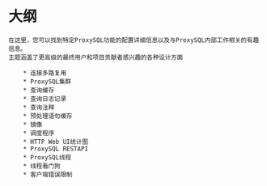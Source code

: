 # 大纲

    在这里，您可以找到特定ProxySQL功能的配置详细信息以及与ProxySQL内部工作相关的有趣信息。
    主题涵盖了更高级的最终用户和项目贡献者感兴趣的各种设计方面
    
        * 连接多路复用
        * ProxySQL集群
        * 查询缓存
        * 查询日志记录
        * 查询注释
        * 预处理语句缓存
        * 镜像
        * 调度程序
        * HTTP Web UI统计图
        * ProxySQL RESTAPI
        * ProxySQL线程
        * 线程看门狗
        * 客户端错误限制
        